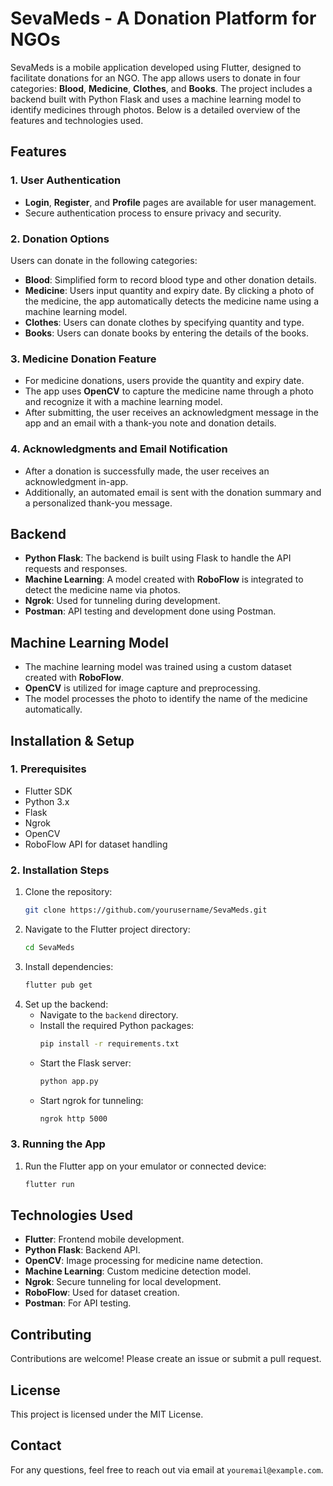 # SevaMeds - A Donation Platform for NGOs

SevaMeds is a mobile application developed using Flutter, designed to facilitate donations for an NGO. The app allows users to donate in four categories: **Blood**, **Medicine**, **Clothes**, and **Books**. The project includes a backend built with Python Flask and uses a machine learning model to identify medicines through photos. Below is a detailed overview of the features and technologies used.

## Features

### 1. User Authentication
- **Login**, **Register**, and **Profile** pages are available for user management.
- Secure authentication process to ensure privacy and security.

### 2. Donation Options
Users can donate in the following categories:
- **Blood**: Simplified form to record blood type and other donation details.
- **Medicine**: Users input quantity and expiry date. By clicking a photo of the medicine, the app automatically detects the medicine name using a machine learning model.
- **Clothes**: Users can donate clothes by specifying quantity and type.
- **Books**: Users can donate books by entering the details of the books.

### 3. Medicine Donation Feature
- For medicine donations, users provide the quantity and expiry date.
- The app uses **OpenCV** to capture the medicine name through a photo and recognize it with a machine learning model.
- After submitting, the user receives an acknowledgment message in the app and an email with a thank-you note and donation details.

### 4. Acknowledgments and Email Notification
- After a donation is successfully made, the user receives an acknowledgment in-app.
- Additionally, an automated email is sent with the donation summary and a personalized thank-you message.

## Backend
- **Python Flask**: The backend is built using Flask to handle the API requests and responses.
- **Machine Learning**: A model created with **RoboFlow** is integrated to detect the medicine name via photos.
- **Ngrok**: Used for tunneling during development.
- **Postman**: API testing and development done using Postman.

## Machine Learning Model
- The machine learning model was trained using a custom dataset created with **RoboFlow**.
- **OpenCV** is utilized for image capture and preprocessing.
- The model processes the photo to identify the name of the medicine automatically.

## Installation & Setup

### 1. Prerequisites
- Flutter SDK
- Python 3.x
- Flask
- Ngrok
- OpenCV
- RoboFlow API for dataset handling

### 2. Installation Steps
1. Clone the repository:
    ```bash
    git clone https://github.com/yourusername/SevaMeds.git
    ```
2. Navigate to the Flutter project directory:
    ```bash
    cd SevaMeds
    ```
3. Install dependencies:
    ```bash
    flutter pub get
    ```
4. Set up the backend:
    - Navigate to the `backend` directory.
    - Install the required Python packages:
      ```bash
      pip install -r requirements.txt
      ```
    - Start the Flask server:
      ```bash
      python app.py
      ```
    - Start ngrok for tunneling:
      ```bash
      ngrok http 5000
      ```

### 3. Running the App
1. Run the Flutter app on your emulator or connected device:
    ```bash
    flutter run
    ```

## Technologies Used
- **Flutter**: Frontend mobile development.
- **Python Flask**: Backend API.
- **OpenCV**: Image processing for medicine name detection.
- **Machine Learning**: Custom medicine detection model.
- **Ngrok**: Secure tunneling for local development.
- **RoboFlow**: Used for dataset creation.
- **Postman**: For API testing.

## Contributing
Contributions are welcome! Please create an issue or submit a pull request.

## License
This project is licensed under the MIT License.

## Contact
For any questions, feel free to reach out via email at `youremail@example.com`.

